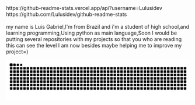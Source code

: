 <h1></Hello World></h1><br>
https://github-readme-stats.vercel.app/api?username=Lulusidev<br>
https://github.com/Lulusidev/github-readme-stats<br>
<br>
my name is Luis Gabriel,I'm from Brazil and i'm a student of high school,and learning programming,Using python as main language,Soon I would be putting several repositories with my projects so that you who are reading this can see the level I am now besides maybe helping me to improve my project=)

![Snake animation](https://github.com/Lulusidev/Lulusidev/blob/output/github-contribution-grid-snake.svg)

